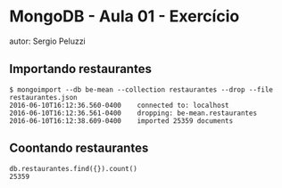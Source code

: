 # MongoDB - Aula 01 - Exercício
autor: Sergio Peluzzi


## Importando restaurantes

```
$ mongoimport --db be-mean --collection restaurantes --drop --file restaurantes.json
2016-06-10T16:12:36.560-0400    connected to: localhost
2016-06-10T16:12:36.561-0400    dropping: be-mean.restaurantes
2016-06-10T16:12:38.609-0400    imported 25359 documents

```

## Coontando restaurantes

```
db.restaurantes.find({}).count()
25359
```